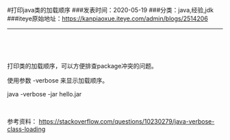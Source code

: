 #打印java类的加载顺序
###发表时间：2020-05-19
###分类：java,经验,jdk
###iteye原始地址：<a href="https://kanpiaoxue.iteye.com/admin/blogs/2514206" target="_blank">https://kanpiaoxue.iteye.com/admin/blogs/2514206</a>

---

<div class="iteye-blog-content-contain" style="font-size: 14px;"> 
 <p>&nbsp;</p> 
 <p>&nbsp;</p> 
 <p>打印类的加载顺序，可以方便排查package冲突的问题。</p> 
 <p>使用参数&nbsp;-verbose 来显示加载顺序。</p> 
 <p>java -verbose -jar hello.jar</p> 
 <p>&nbsp;</p> 
 <p>参考资料：&nbsp;<a href="https://stackoverflow.com/questions/10230279/java-verbose-class-loading">https://stackoverflow.com/questions/10230279/java-verbose-class-loading</a></p> 
</div>